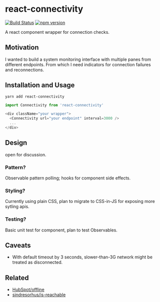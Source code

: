 # react-connectivity

[![Build Status](https://travis-ci.com/wangsongiam/react-connectivity.svg?token=YfFsXUqpWyjibv8mNnVs&branch=master)](https://travis-ci.com/wangsongiam/react-connectivity)
[![npm version](http://img.shields.io/npm/v/react-connectivity.svg?style=flat)](https://npmjs.org/package/react-connectivity "View this project on npm")

A react component wrapper for connection checks.


## Motivation

I wanted to build a system monitoring interface with multiple panes from different endpoints.
From which I need indicators for connection failures and reconnections.


## Installation and Usage

```
yarn add react-connectivity
```

```js
import Connectivity from 'react-connectivity'

<div className="your wrapper">
  <Connectivity url="your endpoint" interval=3000 />
  ...
</div>
```

## Design

open for discussion.

### Pattern?

Observable pattern polling; hooks for component side effects.

### Styling?

Currently using plain CSS, plan to migrate to CSS-in-JS for exposing more sytling apis.


### Testing?

Basic unit test for component, plan to test Observables.

## Caveats

* With default timeout by 3 seconds, slower-than-3G network might be treated as disconnected.


## Related
* [HubSpot/offline](https://github.com/hubspot/offline)
* [sindresorhus/is-reachable](https://github.com/sindresorhus/is-reachable)
